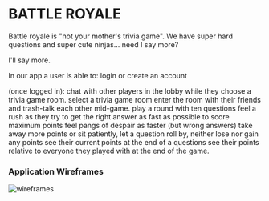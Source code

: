 # BATTLE ROYALE

Battle royale is "not your mother's trivia game". We have super hard questions and super cute ninjas... need I say more?

I'll say more.

In our app a user is able to:
   login or create an account

  (once logged in):
   chat with other players in the lobby while they choose a trivia game room.
   select a trivia game room
   enter the room with their friends and trash-talk each other mid-game.
   play a round with ten questions
   feel a rush as they try to get the right answer as fast as possible to score maximum points
   feel pangs of despair as faster (but wrong answers) take away more points
   or sit patiently, let a question roll by, neither lose nor gain any points
   see their current points at the end of a questions
   see their points relative to everyone they played with at the end of the game.


### Application Wireframes
![wireframes](http://i.imgur.com/5haEGc3.png)

